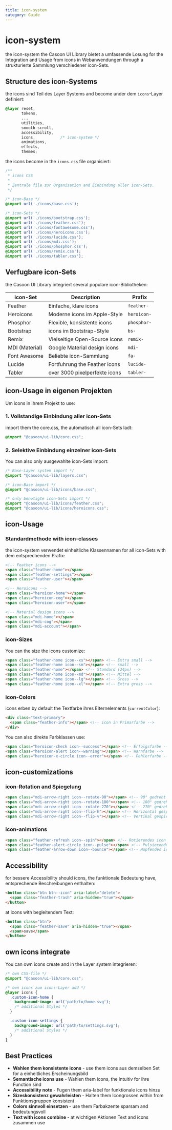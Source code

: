 ```yaml
---
title: icon-system
category: Guide
---
```


# icon-system

the icon-system the Casoon UI Library bietet a umfassende Losung for the Integration and Usage from icons in Webanwendungen through a strukturierte Sammlung verschiedener icon-Sets.

## Structure des icon-Systems

the icons sind Teil des Layer Systems and become under dem `icons`-Layer definiert:

```css
@layer reset,
       tokens,
       ...
       utilities,
       smooth-scroll,
       accessibility,
       icons,           /* icon-system */
       animations,
       effects,
       themes;
```

the icons become in the `icons.css` file organisiert:

```css
/**
 * icons CSS
 *
 * Zentrale file zur Organisation and Einbindung aller icon-Sets.
 */

/* icon-Base */
@import url('./icons/base.css');

/* icon-Sets */
@import url('./icons/bootstrap.css');
@import url('./icons/feather.css');
@import url('./icons/fontawesome.css');
@import url('./icons/heroicons.css');
@import url('./icons/lucide.css');
@import url('./icons/mdi.css');
@import url('./icons/phosphor.css');
@import url('./icons/remix.css');
@import url('./icons/tabler.css');
```

## Verfugbare icon-Sets

the Casoon UI Library integriert several populare icon-Bibliotheken:

| icon-Set | Description | Prafix |
|----------|--------------|--------|
| Feather | Einfache, klare icons | `feather-` |
| Heroicons | Moderne icons im Apple-Style | `heroicon-` |
| Phosphor | Flexible, konsistente icons | `phosphor-` |
| Bootstrap | icons im Bootstrap-Style | `bs-` |
| Remix | Vielseitige Open-Source icons | `remix-` |
| MDI (Material) | Google Material design icons | `mdi-` |
| Font Awesome | Beliebte icon-Sammlung | `fa-` |
| Lucide | Fortfuhrung the Feather icons | `lucide-` |
| Tabler | over 3000 pixelperfekte icons | `tabler-` |

## icon-Usage in eigenen Projekten

Um icons in Ihrem Projekt to use:

### 1. Vollstandige Einbindung aller icon-Sets

import them the core.css, the automatisch all icon-Sets ladt:

```css
@import "@casoon/ui-lib/core.css";
```

### 2. Selektive Einbindung einzelner icon-Sets

You can also only ausgewahlte icon-Sets import:

```css
/* Base-Layer system import */
@import "@casoon/ui-lib/layers.css";

/* icon-Base import */
@import "@casoon/ui-lib/icons/base.css";

/* only benotigte icon-Sets import */
@import "@casoon/ui-lib/icons/feather.css";
@import "@casoon/ui-lib/icons/heroicons.css";
```

## icon-Usage

### Standardmethode with icon-classes

the icon-system verwendet einheitliche Klassennamen for all icon-Sets with dem entsprechenden Prafix:

```html
<!-- Feather icons -->
<span class="feather-home"></span>
<span class="feather-settings"></span>
<span class="feather-user"></span>

<!-- Heroicons -->
<span class="heroicon-home"></span>
<span class="heroicon-cog"></span>
<span class="heroicon-user"></span>

<!-- Material design icons -->
<span class="mdi-home"></span>
<span class="mdi-cog"></span>
<span class="mdi-account"></span>
```

### icon-Sizes

You can the size the icons customize:

```html
<span class="feather-home icon--xs"></span> <!-- Extra small -->
<span class="feather-home icon--sm"></span> <!-- small -->
<span class="feather-home"></span> <!-- Standard (24px) -->
<span class="feather-home icon--md"></span> <!-- Mittel -->
<span class="feather-home icon--lg"></span> <!-- Gross -->
<span class="feather-home icon--xl"></span> <!-- Extra gross -->
```

### icon-Colors

icons erben by default the Textfarbe ihres Elternelements (`currentColor`):

```html
<div class="text-primary">
  <span class="feather-info"></span> <!-- icon in Primarfarbe -->
</div>
```

You can also direkte Farbklassen use:

```html
<span class="heroicon-check icon--success"></span> <!-- Erfolgsfarbe -->
<span class="heroicon-alert icon--warning"></span> <!-- Warnfarbe -->
<span class="heroicon-x-circle icon--error"></span> <!-- Fehlerfarbe -->
```

## icon-customizations

### icon-Rotation and Spiegelung

```html
<span class="mdi-arrow-right icon--rotate-90"></span> <!-- 90° gedreht -->
<span class="mdi-arrow-right icon--rotate-180"></span> <!-- 180° gedreht -->
<span class="mdi-arrow-right icon--rotate-270"></span> <!-- 270° gedreht -->
<span class="mdi-arrow-right icon--flip-h"></span> <!-- Horizontal gespiegelt -->
<span class="mdi-arrow-right icon--flip-v"></span> <!-- Vertikal gespiegelt -->
```

### icon-animations

```html
<span class="feather-refresh icon--spin"></span> <!-- Rotierendes icon -->
<span class="feather-alert-circle icon--pulse"></span> <!-- Pulsierendes icon -->
<span class="feather-arrow-down icon--bounce"></span> <!-- Hupfendes icon -->
```

## Accessibility

for bessere Accessibility should icons, the funktionale Bedeutung have, entsprechende Beschreibungen enthalten:

```html
<button class="btn btn--icon" aria-label="delete">
  <span class="feather-trash" aria-hidden="true"></span>
</button>
```

at icons with begleitendem Text:

```html
<button class="btn">
  <span class="feather-save" aria-hidden="true"></span>
  <span>save</span>
</button>
```

## own icons integrate

You can own icons create and in the Layer system integrieren:

```css
/* own CSS-file */
@import "@casoon/ui-lib/core.css";

/* own icons zum icons-Layer add */
@layer icons {
  .custom-icon-home {
    background-image: url('path/to/home.svg');
    /* additional Styles */
  }

  .custom-icon-settings {
    background-image: url('path/to/settings.svg');
    /* additional Styles */
  }
}
```

## Best Practices

- **Wahlen them konsistente icons** - use them icons aus demselben Set for a einheitliches Erscheinungsbild
- **Semantische icons use** - Wahlen them icons, the intuitiv for ihre Function sind
- **Accessibility note** - Fugen them aria-label for funktionale icons hinzu
- **Sizeskonsistenz gewahrleisten** - Halten them Icongrossen within from Funktionsgruppen konsistent
- **Colors sinnvoll einsetzen** - use them Farbakzente sparsam and bedeutungsvoll
- **Text with icons combine** - at wichtigen Aktionen Text and icons zusammen use 
